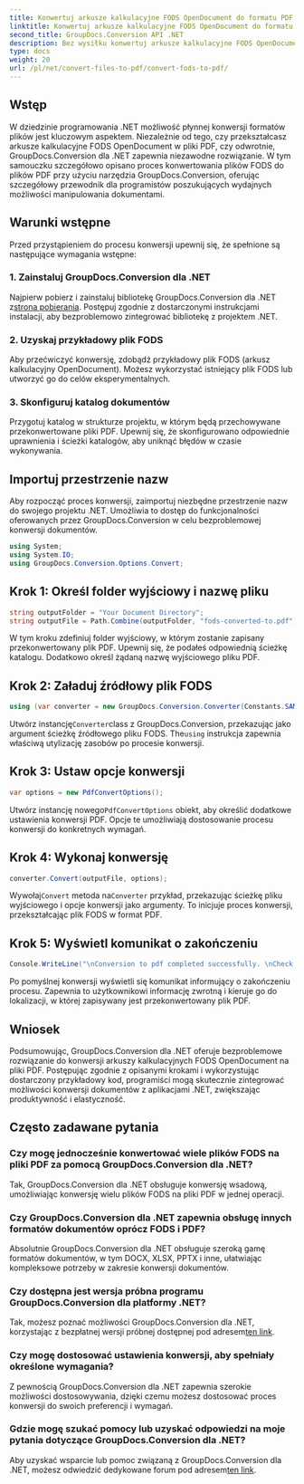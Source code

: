 ```yaml
---
title: Konwertuj arkusze kalkulacyjne FODS OpenDocument do formatu PDF
linktitle: Konwertuj arkusze kalkulacyjne FODS OpenDocument do formatu PDF
second_title: GroupDocs.Conversion API .NET
description: Bez wysiłku konwertuj arkusze kalkulacyjne FODS OpenDocument na pliki PDF za pomocą GroupDocs.Conversion dla .NET. Ulepsz swoje aplikacje .NET dzięki płynnej konwersji dokumentów.
type: docs
weight: 20
url: /pl/net/convert-files-to-pdf/convert-fods-to-pdf/
---
```

## Wstęp
W dziedzinie programowania .NET możliwość płynnej konwersji formatów plików jest kluczowym aspektem. Niezależnie od tego, czy przekształcasz arkusze kalkulacyjne FODS OpenDocument w pliki PDF, czy odwrotnie, GroupDocs.Conversion dla .NET zapewnia niezawodne rozwiązanie. W tym samouczku szczegółowo opisano proces konwertowania plików FODS do plików PDF przy użyciu narzędzia GroupDocs.Conversion, oferując szczegółowy przewodnik dla programistów poszukujących wydajnych możliwości manipulowania dokumentami.
## Warunki wstępne
Przed przystąpieniem do procesu konwersji upewnij się, że spełnione są następujące wymagania wstępne:
### 1. Zainstaluj GroupDocs.Conversion dla .NET
 Najpierw pobierz i zainstaluj bibliotekę GroupDocs.Conversion dla .NET z[strona pobierania](https://releases.groupdocs.com/conversion/net/). Postępuj zgodnie z dostarczonymi instrukcjami instalacji, aby bezproblemowo zintegrować bibliotekę z projektem .NET.
### 2. Uzyskaj przykładowy plik FODS
Aby przećwiczyć konwersję, zdobądź przykładowy plik FODS (arkusz kalkulacyjny OpenDocument). Możesz wykorzystać istniejący plik FODS lub utworzyć go do celów eksperymentalnych.
### 3. Skonfiguruj katalog dokumentów
Przygotuj katalog w strukturze projektu, w którym będą przechowywane przekonwertowane pliki PDF. Upewnij się, że skonfigurowano odpowiednie uprawnienia i ścieżki katalogów, aby uniknąć błędów w czasie wykonywania.

## Importuj przestrzenie nazw
Aby rozpocząć proces konwersji, zaimportuj niezbędne przestrzenie nazw do swojego projektu .NET. Umożliwia to dostęp do funkcjonalności oferowanych przez GroupDocs.Conversion w celu bezproblemowej konwersji dokumentów.

```csharp
using System;
using System.IO;
using GroupDocs.Conversion.Options.Convert;
```
## Krok 1: Określ folder wyjściowy i nazwę pliku
```csharp
string outputFolder = "Your Document Directory";
string outputFile = Path.Combine(outputFolder, "fods-converted-to.pdf");
```
W tym kroku zdefiniuj folder wyjściowy, w którym zostanie zapisany przekonwertowany plik PDF. Upewnij się, że podałeś odpowiednią ścieżkę katalogu. Dodatkowo określ żądaną nazwę wyjściowego pliku PDF.
## Krok 2: Załaduj źródłowy plik FODS
```csharp
using (var converter = new GroupDocs.Conversion.Converter(Constants.SAMPLE_FODS))
```
 Utwórz instancję`Converter`class z GroupDocs.Conversion, przekazując jako argument ścieżkę źródłowego pliku FODS. The`using` instrukcja zapewnia właściwą utylizację zasobów po procesie konwersji.
## Krok 3: Ustaw opcje konwersji
```csharp
var options = new PdfConvertOptions();
```
 Utwórz instancję nowego`PdfConvertOptions` obiekt, aby określić dodatkowe ustawienia konwersji PDF. Opcje te umożliwiają dostosowanie procesu konwersji do konkretnych wymagań.
## Krok 4: Wykonaj konwersję
```csharp
converter.Convert(outputFile, options);
```
 Wywołaj`Convert` metoda na`Converter` przykład, przekazując ścieżkę pliku wyjściowego i opcje konwersji jako argumenty. To inicjuje proces konwersji, przekształcając plik FODS w format PDF.
## Krok 5: Wyświetl komunikat o zakończeniu
```csharp
Console.WriteLine("\nConversion to pdf completed successfully. \nCheck output in {0}", outputFolder);
```
Po pomyślnej konwersji wyświetli się komunikat informujący o zakończeniu procesu. Zapewnia to użytkownikowi informację zwrotną i kieruje go do lokalizacji, w której zapisywany jest przekonwertowany plik PDF.

## Wniosek
Podsumowując, GroupDocs.Conversion dla .NET oferuje bezproblemowe rozwiązanie do konwersji arkuszy kalkulacyjnych FODS OpenDocument na pliki PDF. Postępując zgodnie z opisanymi krokami i wykorzystując dostarczony przykładowy kod, programiści mogą skutecznie zintegrować możliwości konwersji dokumentów z aplikacjami .NET, zwiększając produktywność i elastyczność.
## Często zadawane pytania
### Czy mogę jednocześnie konwertować wiele plików FODS na pliki PDF za pomocą GroupDocs.Conversion dla .NET?
Tak, GroupDocs.Conversion dla .NET obsługuje konwersję wsadową, umożliwiając konwersję wielu plików FODS na pliki PDF w jednej operacji.
### Czy GroupDocs.Conversion dla .NET zapewnia obsługę innych formatów dokumentów oprócz FODS i PDF?
Absolutnie GroupDocs.Conversion dla .NET obsługuje szeroką gamę formatów dokumentów, w tym DOCX, XLSX, PPTX i inne, ułatwiając kompleksowe potrzeby w zakresie konwersji dokumentów.
### Czy dostępna jest wersja próbna programu GroupDocs.Conversion dla platformy .NET?
Tak, możesz poznać możliwości GroupDocs.Conversion dla .NET, korzystając z bezpłatnej wersji próbnej dostępnej pod adresem[ten link](https://releases.groupdocs.com/).
### Czy mogę dostosować ustawienia konwersji, aby spełniały określone wymagania?
Z pewnością GroupDocs.Conversion dla .NET zapewnia szerokie możliwości dostosowywania, dzięki czemu możesz dostosować proces konwersji do swoich preferencji i wymagań.
### Gdzie mogę szukać pomocy lub uzyskać odpowiedzi na moje pytania dotyczące GroupDocs.Conversion dla .NET?
 Aby uzyskać wsparcie lub pomoc związaną z GroupDocs.Conversion dla .NET, możesz odwiedzić dedykowane forum pod adresem[ten link](https://forum.groupdocs.com/c/conversion/11).